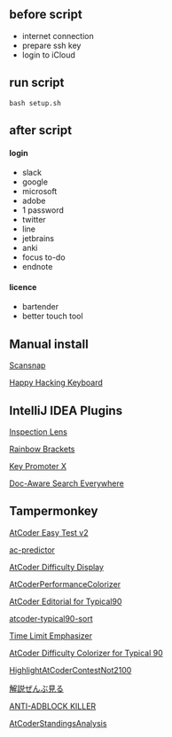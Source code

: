 ## before script

- internet connection
- prepare ssh key
- login to iCloud

## run script

```
bash setup.sh
```

## after script

#### login

- slack
- google
- microsoft
- adobe
- 1 password
- twitter
- line
- jetbrains
- anki
- focus to-do
- endnote

#### licence

- bartender
- better touch tool

## Manual install

[Scansnap](https://www.pfu.fujitsu.com/imaging/ssacc/ja/start_download_21_GA.html)

[Happy Hacking Keyboard](https://www.pfu.fujitsu.com/hhkeyboard/macdownload.html)

## IntelliJ IDEA Plugins

[Inspection Lens](https://plugins.jetbrains.com/plugin/19678-inspection-lens)

[Rainbow Brackets](https://plugins.jetbrains.com/plugin/10080-rainbow-brackets)

[Key Promoter X](https://plugins.jetbrains.com/plugin/9792-key-promoter-x)

[Doc-Aware Search Everywhere](https://plugins.jetbrains.com/plugin/14308-doc-aware-search-everywhere)


## Tampermonkey

[AtCoder Easy Test v2](https://greasyfork.org/ja/scripts/433152-atcoder-easy-test-v2)

[ac-predictor](https://greasyfork.org/ja/scripts/369954-ac-predictor)

[AtCoder Difficulty Display](https://greasyfork.org/ja/scripts/397185-atcoder-difficulty-display)

[AtCoderPerformanceColorizer](https://greasyfork.org/ja/scripts/371693-atcoderperformancecolorizer)

[AtCoder Editorial for Typical90](https://greasyfork.org/ja/scripts/427584-atcoder-editorial-for-typical90)

[atcoder-typical90-sort](https://greasyfork.org/ja/scripts/428698-atcoder-typical90-sort)

[Time Limit Emphasizer](https://greasyfork.org/ja/scripts/406381-time-limit-emphasizer)

[AtCoder Difficulty Colorizer for Typical 90](https://greasyfork.org/ja/scripts/425463-atcoder-difficulty-colorizer-for-typical-90)

[HighlightAtCoderContestNot2100](https://greasyfork.org/en/scripts/426911-highlightatcodercontestnot2100)

[解説ぜんぶ見る](https://greasyfork.org/ja/scripts/416554-view-all-editorials)

[ANTI-ADBLOCK KILLER](https://reek.github.io/anti-adblock-killer)

[AtCoderStandingsAnalysis](https://greasyfork.org/ja/scripts/398439-atcoderstandingsanalysis)

